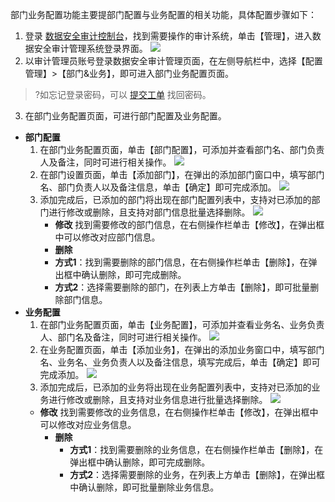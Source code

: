 部门业务配置功能主要提部门配置与业务配置的相关功能，具体配置步骤如下：
1. 登录 [数据安全审计控制台](https://console.cloud.tencent.com/cds/audit)，找到需要操作的审计系统，单击【管理】，进入数据安全审计管理系统登录界面。
![](https://main.qcloudimg.com/raw/6b103d9b46002b70967726f79739e21e.png)
2. 以审计管理员账号登录数据安全审计管理页面，在左侧导航栏中，选择【配置管理】>【部门&业务】，即可进入部门业务配置页面。
>?如忘记登录密码，可以 [提交工单](https://console.cloud.tencent.com/workorder/category?level1_id=517&level2_id=727&source=0&data_title=%E5%85%B6%E4%BB%96%E8%85%BE%E8%AE%AF%E4%BA%91%E4%BA%A7%E5%93%81&level3_id=729&radio_title=%E6%95%85%E9%9A%9C%E6%8E%92%E6%9F%A5&queue=15&scene_code=17784&step=2) 找回密码。
3. 在部门业务配置页面，可进行部门配置及业务配置。
 - **部门配置**
    1. 在部门业务配置页面，单击【部门配置】，可添加并查看部门名、部门负责人及备注，同时可进行相关操作。
![](https://main.qcloudimg.com/raw/4bb12eda484865a34f5317df1b08319c.png)
	 2. 在部门设置页面，单击【添加部门】，在弹出的添加部门窗口中，填写部门名、部门负责人以及备注信息，单击【确定】即可完成添加。
	 ![](https://main.qcloudimg.com/raw/5121b03f97fc54f1b95f64f1b0beeea7.png)
	 3. 添加完成后，已添加的部门将出现在部门配置列表中，支持对已添加的部门进行修改或删除，且支持对部门信息批量选择删除。
	 ![](https://main.qcloudimg.com/raw/a3bd9205147089865b8f4b12d168c597.png)
		 - **修改**
		 找到需要修改的部门信息，在右侧操作栏单击【修改】，在弹出框中可以修改对应部门信息。
		 - **删除**
		- **方式1**：找到需要删除的部门信息，在右侧操作栏单击【删除】，在弹出框中确认删除，即可完成删除。
		- **方式2**：选择需要删除的部门，在列表上方单击【删除】，即可批量删除部门信息。
 - **业务配置**
	1. 在部门业务配置页面，单击【业务配置】，可添加并查看业务名、业务负责人、部门名及备注，同时可进行相关操作。
	![](https://main.qcloudimg.com/raw/1a43fdd37bed08afd3093f95fb216ef8.png)
	2. 在业务配置页面，单击【添加业务】，在弹出的添加业务窗口中，填写部门名、业务名、业务负责人以及备注信息，填写完成后，单击【确定】即可完成添加。
	![](https://main.qcloudimg.com/raw/53b9f5112de4a4123e49b7128737c478.png)
	3. 添加完成后，已添加的业务将出现在业务配置列表中，支持对已添加的业务进行修改或删除，且支持对业务信息进行批量选择删除。
	 ![](https://main.qcloudimg.com/raw/9341ea84b3107d3df445728473203afe.png)
	  - **修改**
		 找到需要修改的业务信息，在右侧操作栏单击【修改】，在弹出框中可以修改对应业务信息。
		- **删除**
			- **方式1**：找到需要删除的业务信息，在右侧操作栏单击【删除】，在弹出框中确认删除，即可完成删除。
			- **方式2**：选择需要删除的业务，在列表上方单击【删除】，在弹出框中确认删除，即可批量删除业务信息。
	
